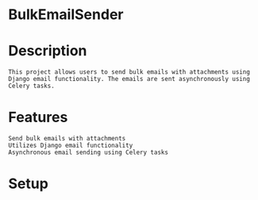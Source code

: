 # BulkEmailSender

# Description

    This project allows users to send bulk emails with attachments using Django email functionality. The emails are sent asynchronously using Celery tasks.

# Features

    Send bulk emails with attachments
    Utilizes Django email functionality
    Asynchronous email sending using Celery tasks

# Setup
